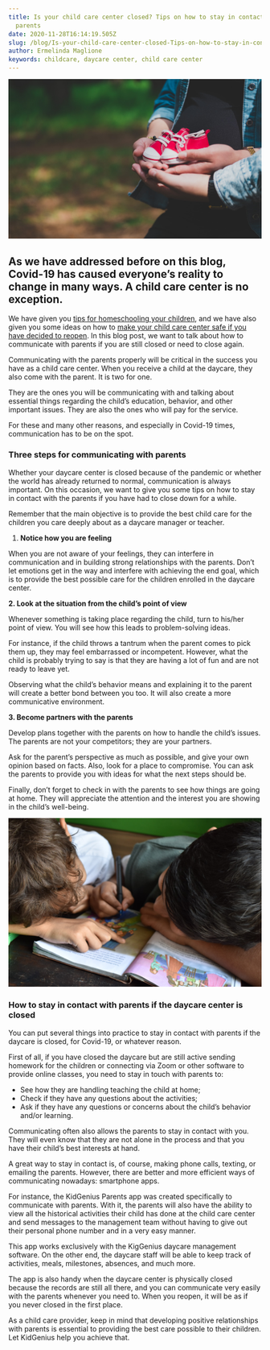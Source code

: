 ```yaml
---
title: Is your child care center closed? Tips on how to stay in contact with the
  parents
date: 2020-11-28T16:14:19.505Z
slug: /blog/Is-your-child-care-center-closed-Tips-on-how-to-stay-in-contact-with-the-parents
author: Ermelinda Maglione
keywords: childcare, daycare center, child care center
---
```

![childcare center](child-care-center.jpg "childcare center")

## As we have addressed before on this blog, Covid-19 has caused everyone’s reality to change in many ways. A child care center is no exception.

We have given you [tips for homeschooling your children](https://trykidgenius.com/blog/Parents-guide-for-homeschooling-their-children-while-daycares-are-closed-during-Covid-19), and we have also given you some ideas on how to [make your child care center safe if you have decided to reopen](https://trykidgenius.com/blog/guide-for-reopening-your-child-care-center-during-Covid-19-Safety-measures-to-take). In this blog post, we want to talk about how to communicate with parents if you are still closed or need to close again.

Communicating with the parents properly will be critical in the success you have as a child care center. When you receive a child at the daycare, they also come with the parent. It is two for one.

They are the ones you will be communicating with and talking about essential things regarding the child’s education, behavior, and other important issues. They are also the ones who will pay for the service.

For these and many other reasons, and especially in Covid-19 times, communication has to be on the spot.

### Three steps for communicating with parents

Whether your daycare center is closed because of the pandemic or whether the world has already returned to normal, communication is always important. On this occasion, we want to give you some tips on how to stay in contact with the parents if you have had to close down for a while.

Remember that the main objective is to provide the best child care for the children you care deeply about as a daycare manager or teacher.

1. **Notice how you are feeling**

When you are not aware of your feelings, they can interfere in communication and in building strong relationships with the parents. Don’t let emotions get in the way and interfere with achieving the end goal, which is to provide the best possible care for the children enrolled in the daycare center.

**2. Look at the situation from the child’s point of view**

Whenever something is taking place regarding the child, turn to his/her point of view. You will see how this leads to problem-solving ideas.

For instance, if the child throws a tantrum when the parent comes to pick them up, they may feel embarrassed or incompetent. However, what the child is probably trying to say is that they are having a lot of fun and are not ready to leave yet.

Observing what the child’s behavior means and explaining it to the parent will create a better bond between you too. It will also create a more communicative environment.

**3. Become partners with the parents**

Develop plans together with the parents on how to handle the child’s issues. The parents are not your competitors; they are your partners.

Ask for the parent’s perspective as much as possible, and give your own opinion based on facts. Also, look for a place to compromise. You can ask the parents to provide you with ideas for what the next steps should be.

Finally, don’t forget to check in with the parents to see how things are going at home. They will appreciate the attention and the interest you are showing in the child’s well-being.

![daycare center](daycare-center.jpg "daycare center")

### How to stay in contact with parents if the daycare center is closed

You can put several things into practice to stay in contact with parents if the daycare is closed, for Covid-19, or whatever reason.

First of all, if you have closed the daycare but are still active sending homework for the children or connecting via Zoom or other software to provide online classes, you need to stay in touch with parents to:

* See how they are handling teaching the child at home;
* Check if they have any questions about the activities;
* Ask if they have any questions or concerns about the child’s behavior and/or learning.

Communicating often also allows the parents to stay in contact with you. They will even know that they are not alone in the process and that you have their child’s best interests at hand.

A great way to stay in contact is, of course, making phone calls, texting, or emailing the parents. However, there are better and more efficient ways of communicating nowadays: smartphone apps.

For instance, the KidGenius Parents app was created specifically to communicate with parents. With it, the parents will also have the ability to view all the historical activities their child has done at the child care center and send messages to the management team without having to give out their personal phone number and in a very easy manner.

This app works exclusively with the KigGenius daycare management software. On the other end, the daycare staff will be able to keep track of activities, meals, milestones, absences, and much more.

The app is also handy when the daycare center is physically closed because the records are still all there, and you can communicate very easily with the parents whenever you need to. When you reopen, it will be as if you never closed in the first place.

As a child care provider, keep in mind that developing positive relationships with parents is essential to providing the best care possible to their children. Let KidGenius help you achieve that.